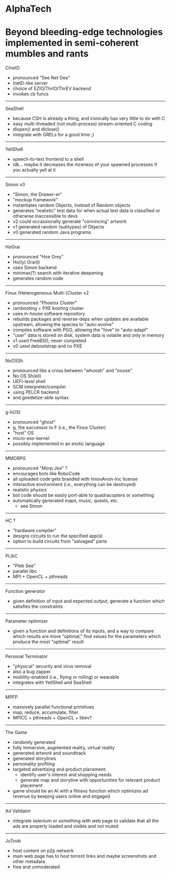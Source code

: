 # AlphaTech
Beyond bleeding-edge technologies implemented in semi-coherent mumbles and rants
==========
CInetD
- pronounced "See Net Dee"
- InetD-like server
- choice of EZIO/ThrIO/ThrEV backend
- invokes cb funcs
----------
SeaShell
- because CSH is already a thing,
  and ironically has very little to do with C
- easy multi-threaded
  (not multi-process)
  stream-oriented C coding
- dlopen() and dlclose()
- integrate with GRELs for a good time ;)
----------
YellShell
- speech-to-text frontend to a shell
- idk... maybe it decreases the niceness of your spawned processes
  if you actually yell at it
----------
Simon v3
- "Simon, the Drawer-er"
- "mockup framework"
- instantiates random Objects,
  instead of Random objects
- generates "realistic" test data
  for when actual test data is classified
  or otherwise inaccessible to devs
- v2 could occassionally generate "convincing" artwork
- v1 generated random (subtypes) of Objects
- v0 generated random Java programs
----------
HoGrai
- pronounced "Hoe Grey"
- Ho(ly) Grai(l)
- uses Simon backend
- minimax(?) search with iterative deepening
- generates random code
----------
Finux (Heterogeneous Multi-)Cluster v2
- pronounced "Phoenix Cluster"
- rambooting + PXE booting cluster
- uses in-house software repository
- rebuilds packages and reverse-deps
  when updates are available upstream,
  allowing the species to "auto-evolve"
- compiles software with PGO,
  allowing the "hive" to "auto-adapt"
- "user" data is stored on disk,
  system data is volatile and only in memory
- v1 used FreeBSD, never completed
- v0 used debootstrap and no PXE
----------
NoOSSh
- pronounced like a cross between "whoosh" and "noose"
- No OS Sh(ell)
- UEFI-level shell
- SCM interpreter/compiler
- using PELCR backend
- and goedelize-able syntax
----------
g-hOSt
- pronounced "ghost"
- g, the successor to F (i.e., the Finux Cluster)
- "host" OS
- micro-exo-kernel
- possibly implemented in an exotic language
----------
MMORPG
- pronounced "Morp Jee" ?
- encourages bots
  like RoboCode
- all uploaded code gets branded with InnovAnon-Inc license
- interactive environment (i.e., everything can be destroyed)
- realistic physics
- bot code should be easily port-able to quadracopters or something
- automatically generated maps, music, quests, etc:
  - see Simon
----------
HC ?
- "hardware compiler"
- designs circuits to run the specified app(s)
- option to build circuits from "salvaged" parts
----------
PLibC
- "Pleb See"
- parallel libc
- MPI + OpenCL + pthreads
----------
Function generator
- given definition of input and expected output,
  generate a function which satisfies the constraints
----------
Parameter optimizer
- given a function and definitions of its inputs,
  and a way to compare which results are more "optimal,"
  find values for the parameters which produce the most "optimal" result
----------
Personal Terminator
- "physical" security and virus removal
- also a bug zapper
- mobility-enabled (i.e., flying or rolling) or wearable
- integrates with YellShell and SeaShell
----------
MPFP
- massively parallel functional primitives
- map, reduce, accumulate, filter
- MPICC + pthreads + OpenCL + libev?
----------
The Game
- randomly generated
- fully immersive, augmented reality, virtual reality
- generated artwork and soundtrack
- generated storylines
- personality profiling
- targeted advertising and product placement:
  - identify user's interest and shopping needs
  - generate map and storyline with opportunities for relevant product placement
- game should be an AI with a fitness function which optimizes ad revenue by keeping users online and engaged
----------
Ad Validator
- integrate selenium or something with web page to validate that all the ads are properly loaded and visible and not muted
----------
JuToob
- host content on p2p network
- main web page has to host torrent links and maybe screenshots and other metadata
- free and unmoderated
